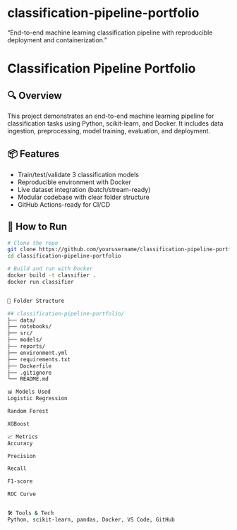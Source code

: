 # classification-pipeline-portfolio
“End-to-end machine learning classification pipeline with reproducible deployment and containerization.”

# Classification Pipeline Portfolio

## 🔍 Overview
This project demonstrates an end-to-end machine learning pipeline for classification tasks using Python, scikit-learn, and Docker. It includes data ingestion, preprocessing, model training, evaluation, and deployment.

## 📦 Features
- Train/test/validate 3 classification models
- Reproducible environment with Docker
- Live dataset integration (batch/stream-ready)
- Modular codebase with clear folder structure
- GitHub Actions-ready for CI/CD

## 🚀 How to Run
```bash
# Clone the repo
git clone https://github.com/yourusername/classification-pipeline-portfolio.git
cd classification-pipeline-portfolio

# Build and run with Docker
docker build -t classifier .
docker run classifier


📁 Folder Structure

## classification-pipeline-portfolio/
├── data/
├── notebooks/
├── src/
├── models/
├── reports/
├── environment.yml
├── requirements.txt
├── Dockerfile
├── .gitignore
└── README.md

📊 Models Used
Logistic Regression

Random Forest

XGBoost

📈 Metrics
Accuracy

Precision

Recall

F1-score

ROC Curve


🛠 Tools & Tech
Python, scikit-learn, pandas, Docker, VS Code, GitHub



